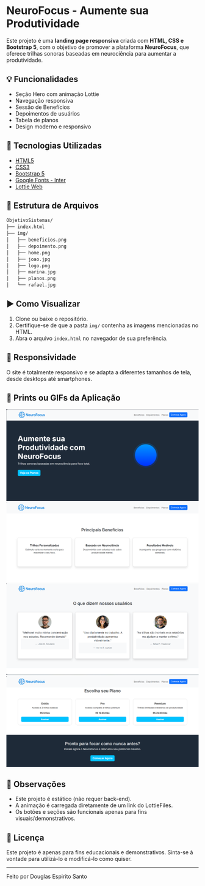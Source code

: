 # NeuroFocus - Aumente sua Produtividade

Este projeto é uma **landing page responsiva** criada com **HTML, CSS e Bootstrap 5**, com o objetivo de promover a plataforma **NeuroFocus**, que oferece trilhas sonoras baseadas em neurociência para aumentar a produtividade.

## 💡 Funcionalidades

- Seção Hero com animação Lottie
- Navegação responsiva
- Sessão de Benefícios
- Depoimentos de usuários
- Tabela de planos
- Design moderno e responsivo

## 🧰 Tecnologias Utilizadas

- [HTML5](https://developer.mozilla.org/pt-BR/docs/Web/HTML)
- [CSS3](https://developer.mozilla.org/pt-BR/docs/Web/CSS)
- [Bootstrap 5](https://getbootstrap.com/)
- [Google Fonts - Inter](https://fonts.google.com/specimen/Inter)
- [Lottie Web](https://airbnb.io/lottie/#/)

## 📁 Estrutura de Arquivos
```bash
ObjetivoSistemas/
├── index.html             
├── img/
│   ├── beneficios.png
│   ├── depoimento.png
│   ├── home.png
│   ├── joao.jpg           
│   ├── logo.png           
│   ├── marina.jpg
│   ├── planos.png         
│   └── rafael.jpg         
```

## ▶️ Como Visualizar

1. Clone ou baixe o repositório.
2. Certifique-se de que a pasta `img/` contenha as imagens mencionadas no HTML.
3. Abra o arquivo `index.html` no navegador de sua preferência.

## 📱 Responsividade

O site é totalmente responsivo e se adapta a diferentes tamanhos de tela, desde desktops até smartphones.

## 📸 Prints ou GIFs da Aplicação

![Hero](img/home.png)
![Beneficios](img/beneficios.png)
![Depoimentos](img/depoimento.png)
![Planos](img/planos.png)

## 📌 Observações

- Este projeto é estático (não requer back-end).
- A animação é carregada diretamente de um link do LottieFiles.
- Os botões e seções são funcionais apenas para fins visuais/demonstrativos.

## 📄 Licença

Este projeto é apenas para fins educacionais e demonstrativos. Sinta-se à vontade para utilizá-lo e modificá-lo como quiser.

---

Feito por Douglas Espirito Santo